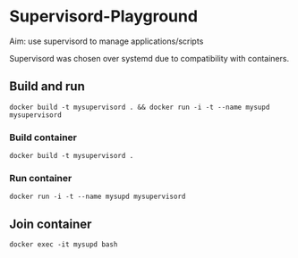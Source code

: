 # Supervisord-Playground

Aim: use supervisord to manage applications/scripts

Supervisord was chosen over systemd due to compatibility with containers. 

## Build and run
```
docker build -t mysupervisord . && docker run -i -t --name mysupd mysupervisord
```

### Build container
```
docker build -t mysupervisord .
```

### Run container
```
docker run -i -t --name mysupd mysupervisord
```

## Join container
```
docker exec -it mysupd bash
```

